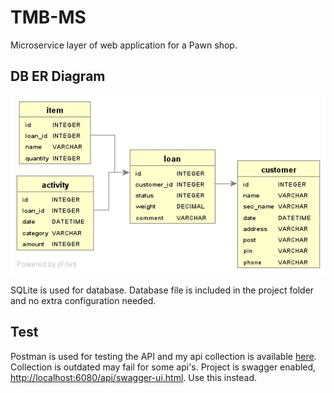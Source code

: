 # TMB-MS

Microservice layer of web application for a Pawn shop.

## DB ER Diagram
![tmb-entity-graph.png](tmb-entity-graph.png)

SQLite is used for database. Database file is included in the project folder and no extra configuration needed.
## Test
Postman is used for testing the API and my api collection is available [here](https://www.getpostman.com/collections/244c9bee74a64dd73e7f). Collection is outdated may fail for some api's.
Project is swagger enabled, [http://localhost:6080/api/swagger-ui.html](http://localhost:6080/api/swagger-ui.html). Use this instead.

